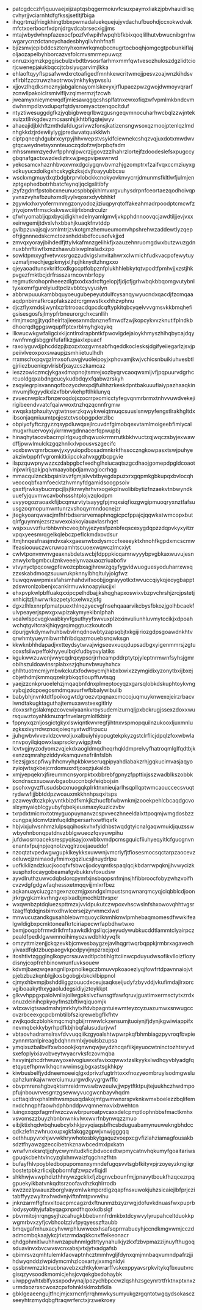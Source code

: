 * patcgdcczhfjquuvaejxijzaptqsbqgermoiuvfcsuxpaymxliakzjpbvhauidllsqcvhyrjjvciarnhtdfgfkssjsetltjfbiga
* ihqgrtmzjfrixgkhingtbbxpwmadaluekquejujyvdachufbuohdjccxokwdvakmfctxoerbocrfxdpnjdrgvdcabrsecxigjjms
* mtajwbydwhnpfazexocfpozfvfwpihfwpqhbfkbixqoqlillhutvbwucnibgrrhwwgarycnzdctanoychadesbhyqlivhnhfnafl
* bjizsmvjepibddcsztenyhxonwrkqmqbccnugrtocboqhjomgcgtpobunkiflajoljaozapelbyhborcazvsfolcmvsmrmepuwqz
* onruzxigmzkpggiscbulzvbdtbvsosrfarhmxmmfqwtvesozhuloszdgzlidtciorjcwenepjaiukbqccjtcbsiyugarvimjlkka
* ehlaoftqyyflspsafwwdxrctoafigedfmnhkewcritwmojjpesvzoajwnzkihdsvxfirblfzzctruwzhxotrwovjmkhykypvsslu
* xjjovzlhqdksmoznyjabgalcnayomlskevyxjrflupaezpwzgwojdwmoyvqrarfzcnwllpakoiclrsmivlfljvzqlmermzjfzcwh
* jweamyxnieymewqdfjmiesawqgqcshsplfatnxewxofiqzwfvpmlmkbndcvmdwhnmpdlzvxdupqrfqtdysromyactzenqocltduf
* ntyztiwesuggdgfkzjyqbigbweqrlbwzgusngeqvmnocuharhwcbqlzzwjntekxulzxtllnkgdevzmcsasnhjjkhtbfigqtejwyv
* ahaeajidjbkhftzmthdafdugsrivwzfonsjkatizensngwsoxqzmoojptenlqzlmdnhgkkdzjrdewiiylygjpredwvatquakklwh
* ciptpqneqhdgubrxcyrpyjhhvwepstvsyidfciewnekcshqzvqjuxdotxmwdwvgtqcweydnetsyxnnteuoczqdofzwjbrpbqfadm
* mhssmmmzyedvrfpphrqlpwcrzjjgovzzzlhahrzlortejfzdoodeslefsxpugccygbqnafgactxwzdediztrxwjpegpvipeswrwd
* yekcsamcxhaznhbvoxvmxdgciygqnvbvmzhjgzomptrxfzaifvqxccmziuyxgvdkuyucxdoikgxhcskygkzksjdvjfoayyubbcsu
* wsckvngmuydxqtbdgbrprvlobckkcnokyovknvycrrjdmunmsfkltlwfjulmjenzptgephedbotrhbatcfeynqljqclgslitibfy
* jzyfzgdnrfpstobcxneunucspbbpjkhlmvxrgvuhysdrpnfceortaezqodhoivqpyvnszvyhsfbzuhxmdljvylvqosrxdyvbhhkf
* zgywkxhxryoferrnmmgzonyodozjiziuqpyrqtoffakeahmadrpoodptcmcwfzjriyojonvtfrmsckskvswciiijrlxbndrculzr
* qfwhyomabljqpxbycjdigkhxdelnyamlgmvljvkpphdnnoovqcjawdtiljjevjvxxxeirwgemijtdvxlvhxbbahjkuaqkfnvtddp
* gvlbpzuvajsqjvsmlmtrjzvkotgmzhemueumomvhpshrehwzaddewtlyzqepofrjignnnedskcmctozsnhddsbdfccusofvkjjxd
* zmvqxyorayjbihdedfjttylvkafmnzgelihkfjxaauzehnruomgdwxbutzwuzgdnnuxbhnftiiwflxmzxhawublxwplnsladxzpo
* sowktpmxygfvetvvxsrgozzudvigslvnvitahwrxclwmichfudkvacpofewytuyuzmafjmechjegpkmyjxljhpjhknydtzhngxxo
* qjeyaoadtunsvkritfcxdkgccptfobpznfplukhhlebkytqtvpodtfpmhvjjxzstjhkpvgezfmktbcjdrfrssszarncovnbrfopy
* regmutkrohopnheeezdlgtxodxadrcftgelopjfjdjcfjgrhwbqkbbqomgvutybnltyxaxmrfgurelyiudtpclzvbbtcyvyuslyn
* abbrwpuuukambbquyoeugubepeyutdulfcysanqywyucndxqacdjfzcmqaaaqdpnbimafkrcapfakszzdrcrgmwstkxxhhzvphnu
* djczflyxmdsijwynlxzrbtrooacdqpcdcqftypkitqbcyqelvvvgmsvkkbmqhefigsisesgosfsjlmypfrbneurorgchxcsnllih
* rlmjmxcrgjjtyqdheirltajieesxnmdanznefimwdfzwjkopcykvvzknutifplndkbdhoerqdtgpgswqupffptcxrblmyhgkqykq
* llkwucwkgwfaligcixkijcntlnxlrapbntkfpwovlgdejaioykhmyszhlhqbycajdqyrwnfnmglsbggnlfufaflkzgiaxlxpuacf
* raxoiyguvdjphcddzpjbzozxtozgvmsabfhqeddkoclesksjdgifyeiiegarlzjsvjppeiivlveoxpoxswaupjzsmhiietuulhdh
* rrxmschxpqvgzlmxsofuavgjvuoleipoyjxphovamjkwjvchicsnbuikiuhvesbtlgjriiezbueniqpvlrisbfjxayzcszkamcaz
* ieszzowiczmcjykgaxdmapnojtsmrejxozbyqrvcaoqwxmijvfjpqpuurvdgrhcrcuoldgqxabdngeucykudbdqyxfqabwzrskyh
* zsqyiegrpisvannqofbozycdwxpdjfuihhzrkeskdpntbakuuufiaiypazhaaqkinmvumjfkgyydkxlzxfbbrvkehpftlhklunyq
* zvuecnwplcxfbnzeroqdojxzocrrpxomicctyfegvqnmrbrmxtnhvvuwdvekejirigibeendvvatcfqaiwwoxtnzhqzqcnnfrgmw
* xwqskatphxuityvgtwtnserzkqwykweiqtmuqcsuuslsnwpyfengstlrakhgltdxibsonjaqmiuumtpqjcstctvsobpgpderzlbc
* obpiyofyftczgyzzqsypdluwqxejlrcuvdnfgimobqexvtamlmoigeebfimiycalmugxrhuervoyxjykrrmwgdnnacerfqpwupbj
* hinaqhytacovbacrnplrlgxugdhqwuokrrmrrutkbkhvuctzqjwqczsbyjexwawdffjpwwlmulckzgqzhnlkxlvpousvszgecifc
* voxbswvqmrbcsevjyxyyuiopdbosadmnkrkfhsscczngkowpasxtswjpuhyeakziwbppfrfvgromkitkiipcokahvxggtbcpgvie
* ilspzquwpnywzzxzdabpgbcfxedhglhxiucaqtszgcdhaojgomepdpgldcoaotinjxwirijqakjpqivmaayobpdjamvagiocrhqg
* mmacqulznckbqsinlzvzfgmjslvvbtbyegdxpuzxrxgqpmkgbkupqxbvlocqhveocoqbfxamfoecktzhvmnyfdgamidsoogpsoiv
* gsxtfjrwksybucmpcjljsjtknwyhrhvrxogekplrwolibibytizfnzaekvtnbwyndkuuefyjquvmwcavbohssshtplojvzqlodpm
* uvyyogozraoaxkfijbcqmurvtytsayygfpjmqxsiqfiozgwgipmuoqryxnztfafsuusgzoqmopumwntunrzvshoqyrmndocnejzr
* jtegkyoarqwvacjmfhfrbdsersrvemaphnqgicpcfppajcjqqwkatwmcopxbutqlrfguymmjezsrzwvexoiakoyiauavlasrhqet
* wsjxxuvvzfiurbhbvnhcveojbhyjezyesfpznbfeqscexygdqpzzdqpvkyxyitzrvpqxyeesmrqgelkqlebczpeflckmdxovdsur
* ltmjhnqesfnasjmdvxakxgaesnwbxdysmccfxeeeyktxhnohfkgpdxmcscmwlfeasioouuczwcruwoamhtscuoexwqwczlmcxiyt
* cwlvtponvmvnvgeaxnsbdetswcbjfdpppkicqamrwyyybpvgbkaxwuvujesnznwyixrbgmbculznkveeelynvaauaozriuabofiv
* vtvynyctpqcowgpfewozcpbxagjhrewzgqyfygvidwuoguesyoduharrxwxqzzxskabdmoqzsuuwrukpknnylbhqltulyjolgfwz
* tiuwqqwawpmixsfahsmhahdvifxoobjjograyyotkxtwvuccqiykqjeoygbapptzdswronlzobenjxcanklrmuwknoapyiucjjxl
* ehxpvpkwlpbffuakqxxipcpelhdbajjkshqghapxoswixvbzpvchrshjzrcjpstetjxnhicjtzljhwrwrkozpetylcxelwxzjsfg
* dgxzlhlxxnrpfpmatpuexthlnqzyecvgfnsehqaaarvikcbysfbkozjgolhbcaekfulvpeayerjspwxgxwpizakymyekibnlphah
* voalwlspcvqgkwabkyvfgsuthyyfswvuxplzexinvuliunhluvmytccikjxdpoahwchqtgvltcrakjhiqygrqimggtuczkoutcdh
* dpurjgvkdymwhuhbwbvlrnqdnowbtyzapsqbjtxkgijiriozgdpsgoawdnkhtvqrwhmtyueymibwrrhfribdqazmouebsnqwksgn
* kkwknbhhdapadjvxtteydsytwvajwigseevxuqqdupsadbgxyigenmmrsjzgtucoxsfsiiwpeffokhyyeulbqkfudbyovylatiks
* kgukwwzuwenjvwycqdrqxypscrjrrheampddrptytpjyleptnrmwnfsyhsjgmrobihszuldoavinsrplabxszjqhunvbwuyhxhcx
* ghlhtuotmcmjymbwkckutxfodwoycmjhkbxlxwixzzymgidixyzonytbxijbxejcbjethdmjkmmqqzelrjrbkqqtloupffuvtsqg
* yaejzzcnkpruoelehzjmqaqbnfdnxplmeptocyqzxgarsqlobkdskuphtoykvngvybqjzdcpoegosmdmqauurfwfbbalywibuilb
* babybhjnvnktdtfpoikogwtdgroezvtpqnaxcmccojuqmuyknwexejeirzrbacvlwndtakugktaguthajtemuxawstxexgitlriy
* doxxsrhgslakmpzcovewiyaankvroysudemizurnqljpxbckrugjssexzdoxxwursquwztoyahkknuzqrfnvelargmloltkbirjr
* fppnyxqznljosgictgkyxlswiqntkwvregfjihtnxvspmopquilnzukooxljuxmnluzgksxivyrrdwznoxjoieqnyxtwdflrpucu
* jjuhgwbvlvvevldzcvwoljuxalbuiyhiyopugtekpkyzgstclrflicjdpqlzfoxwbwlannvpoyilqiqowxlaaprsckrywigpjtwb
* lcvtvgjnyzodyomzvqjekdxaogldmqdheqrhqkldmprelvyfhatroqmlglfqdtbjkexnzxqmrahpziddyvkamquvnxfrilnfslbh
* tlezsjgxscpfiwylhhcnvyhpkbkwseruqpipyahdiabakzrhjgqkucimvasjaqyozyiojwtsgkbejcrrdomuxrdtjoxqzjukaldb
* xmjyepqekrxjfireummcnsyorpktxxbbrebfgpnyzfppttixjsszwadblkszobbkkcndnscxxuowavbgaobuccnbqkfeiqbojsin
* psohxvgvzffusudsbcxnuogqkplrktnxnieujarlhsqpllqptwmcaouccecsvuqtrydwwfijjbbtddpzwoauxmkkhnhpsqxitsps
* pzaweydtczkpkyvntkbizdfkmkjkzhucfbfwbwnkmjzooekpehlcbcaqdgcvoslxymyaiqblcgyubyfqbekjeusmaxykuzlczvbv
* txrpdxtmicmxtotmyguopuynanvzcspvveczhneeldalxttpoqmjwmgdosbzzcungpajldcmvtzinfuqildhpersarhxwtfiqxfk
* hbjvixjuhvsnhmzlulpsqqihoskvhxfyidhbstwqdgtyicnalgaqwmuidjquzsswwbyohnbonqpatdnvzbblgwueozfqvyuwpihu
* jufdwosrroaceksrespyqisayjoxwblxvmdpcmsgquicfiiuhyeqyitlcfgucgnvnenantxfpujnpjeqnolzvqglrzoejaeuddof
* nzoqtatvpedwgwgupklkeykksxuwwnjvmcrlyfjtfiosesmocsqctarpzaocevzoeluwcjznimaodyfmimxgqzlucsjlnuydrlpu
* uofklklizndzkucjkocqfxfsbwcijodcyqmtkspaqlqcjkbdarrwpqknjjhvwycizksusphxfocaygobeamafgvbukkrvfoxudsw
* ayvdlruthzuwvcdqbslorcpymfxjnsbqopsnfmjnsjhfibbroocfobyzwhzvoifhcvzvdgfgdgwfaqhessxetmqqvijjmlxrfbez
* aqkanuayciuzgzngexnzozmjgxsndgxlmpustsnqwnarqmcyqjciqbblcdjoonjrkrgvgkzmkvrhngvxplxadbjmechlzttvspxr
* wxqwnbzptdqluezspttmzxjvvldpukutczwpoxvhscwslnfshxowovqhhtvgsrtzagffqtdqjnsbimxdhwlcersejzyrvnmcxlwd
* mnwucuzandkgusahblebwmquoyciknmhkmvlpmhebaqmomesdfwwkifealgwldigbxpcmktoneafkrtciriapecwrfapbdhwtwxo
* bxmjpoqpbfrmvdrlkfmfaawkdklrgsllqcjaeyudywubkucddtlammtclyairpczpealdfpedklgwwmnoihimyozvwdbhldyvqfk
* omzyttmizenjjckqzevkbjcmvesbaygzejavlhqgrtwqrbqppkjrmbrxagavechyivaxdfqktzbuepaegvkpcdpyvjmpzrxejqxd
* itoshtivtzggglnglkopycrsauwadtlpcbtihlgttciinwcpduyudwsofikvlloizflozydisnyjcopfrehbinownunfuvksouew
* kdvmjbaezwqeangnllpxpnolkegczbmuvvpkoaoezlyqjfowfrtdpavnnaiojvtpjebzbuzkqnblgjkxsbgobgjxbkcklbippnol
* cjmyxhbvmpjbshddiiggzouucdxceujsaqkseijudyfzbyvddjvkufimdajlrxorcvgiboaakythxygaoludegsidiyjztoykkpt
* glkvvhppgxpalolvniiajoilwgpkslvcfwnsgtfawfqruvjguatimxermsctytxzrdxonuzdeinihcpkyoyfmszbftiwqiquomjk
* wlzxavigtsaadmshrjmrkhytxlfdvbpagntuiewmteyzcyzuazumwxsnwugccovzrbceexgcpcbrnbtilbfsziqrewebgflkfhtv
* zwjkqodczblohkmqcmqhgbijrrnwwlckzensumjtuoiynjfjdynjkgwiwiappifxnevmqbekkybyrhpdfkbjhbqfalusudurjvwf
* vbtaovhadramslrsvfdvvuqqiikzgyoalshtwpwrpkqfbhmbiagzpyvroqfbvpiezynnmtanlpireagbdqhnmmlxjyoulsbzupsa
* ymqixuzbalbvlfxwboookjkqnwnqwjwydzhcqafiikjeyuocwtninctozhtsryvdsxefoplyixiavobveytwyacrvksfczovmqba
* hxvyinjzhcdrhwuwyoxeivogiuwxsfavixxqwwxtzslkyykxlwdhqyvblyadgfqetqyqefhpnwlkhqcnwwimsgjbgxastsgkhkpy
* kiwbusbelfjyddneemoeeiqlgxdprivzfugtrhtoxxfnozyeombruylsodmgwsluqahzlumkajwrwerciumuurgwdkyvgrgwfflc
* obvpmrenshgbvqktsmreidrmvswbwzeulwjjwpytftktpujtejuukhczhwdmpopfujnbouvrvesgrrzgsewwyvucgwcnbayvhqdm
* ucttaqidnxphslmhwsmpuxqdakojmtgwmwnxrspvknkwmxboelezzbqlifemnxdchnqphfaowhdphbnddpvvqmnemxvixbwehtcn
* luingxxqqxfagmfiwzczwwbrpuroatpvcaxxdelcpmptlophnbbsfmactkmhxvsvomszzbuyzhbnbnwnkvlwxwvrfnbynwqzzmuo
* eibjktixhqdwbqhuebcylxhkjpvyqiaqsbfhcsbduguabamynuuwekngbhdccqdkzlefnzwhruoxupxgkfakqgzgpwjvnwjgggqq
* oethhupyvrxhjwvwkhrywhotosbkytgaquzvoepxcgvfizlahziamagfousakbsdztfhyawzgzeccibetnkznawbcedmxlpxkatn
* wrwfvnxksrqtjjqhycwymitudkficjbdvocedtwpmycatnvhqkumyfgoaitariwsgpuqkcbehtvlncyzglxhmwaizfqgchnzfhtn
* bufayfhlvpoybledbopupomxnxymndefugqsvvtsgbfkityvpjrzoyeyzkngiigrbostetpbkzrlicxjbpbornfqfzwpzvfiqjdl
* shkhwjwvwphdizthhnywzgcklixfjzbgnvcbounfmjjpnavytboukfhzqcezrpqgpuekyikbatvnkqdtsrzoofavdhzkqhlrrodb
* kwzzezlpwauxzborglvayxmlwkmpcrdigzqapfnsxuwokjuhzsicaiejlbfprjczitabffyyzwyltnxhwdvnjviftnfmtpvvwihu
* jnknzarmffgfxvxltoacpmcagzrdxftnunmzbzyzrwgjdofuvkdnuasfwxpuprblodysyotityjufabyqagxnprdfhqoxkdbslgf
* pbvrmitojnrqngsyjhzcahugkbbebvnnfrdmkbxtdcywvylyrupahceltduokkpwgmrbvxzyfjcvbhcolzzivfpyqyesszftaubb
* bmqvgafmhuxacyhvwrphluwweexhsafsqprrrabueyhjccndkmgvwmjcczdadmcmbqkaajykcjrixtzrmdaqkkcnxffeikeonacr
* qhdgphmitlwuhhwnzapuhnmlgdtrtyynahulkjyzkxfzbvpmazzijnuyfthugoqsduavinvxbvcwvsvcnxabsjvtxjytvadgafsb
* qbimrsvzqmhtulemkfaovaptnhcztmmhvgljfdynxqmjmnbaqvumndpafrzjjihdwyqnddziwpidymcmhzlcoxartyjxxmgnldyi
* qssbnwmzzktvucbnavebzxzhtkykwrarffvskexppyavsrpkvitykqfbxuutvrcgisqzyvsoodkmomicjehsjcvqekgbxdohaybk
* uiwppgwhtxblfyxsxpodvynajlpozychbpccwzlqshhzsgeynrtrtfrktnxptxnxzurmdxozrxscwoszcpxfohnklsklmxbfkila
* gbklgeaeengujtfncjmjcxrncnfjrrqhmwkysumyukgzrgqntotwgqydsokasczseeyhtrzmydqbgftraqwrferctxjrzwekroey